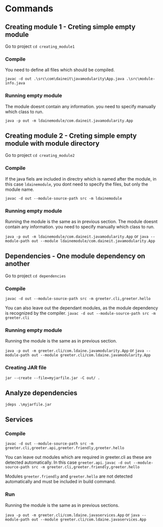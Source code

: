 # Commands 
## Creating module 1 - Creting simple empty module

Go to project `cd creating_module1`

### Compile 

You need to define all files which should be compiled. 

`javac -d out .\src\com\daineit\javamodularity\App.java .\src\module-info.java`

### Running empty module

The module doesnt contain any information. you need to specify manually which class to run. 

`java -p out -m ldainemodule/com.daineit.javamodularity.App`

## Creating module 2 - Creting simple empty module with module directory

Go to project `cd creating_module2`

### Compile 

If the java fiels are included in directry which is named after the module, in this case `ldainemodule`, you dont need to specify the files, but only the module name. 

`javac -d out --module-source-path src -m ldainemodule`

### Running empty module

Running the module is the same as in previous section. 
The module doesnt contain any information. you need to specify manually which class to run. 

`java -p out -m ldainemodule/com.daineit.javamodularity.App` or 
`java --module-path out --module ldainemodule/com.daineit.javamodularity.App`

## Dependencies - One module dependency on another

Go to project `cd dependencies`

### Compile 

`javac -d out --module-source-path src -m greeter.cli,greeter.hello` 

You can also leave out the dependant modules, as the module dependency is recognized by the compiler. 
`javac -d out --module-source-path src -m greeter.cli`

### Running empty module

Running the module is the same as in previous section. 

`java -p out -m greeter.cli/com.ldaine.javamodularity.App` or 
`java --module-path out --module greeter.cli/com.ldaine.javamodularity.App`

### Creating JAR file

`jar --create --file=myjarfile.jar -C out/ .`

## Analyze dependencies

`jdeps .\myjarfile.jar`

## Services

### Compile

`javac -d out --module-source-path src -m greeter.cli,greeter.api,greeter.friendly,greeter.hello`

You can leave out modules which are required in greeter.cli as these are detected automatically. In this case `greeter.api`. 
`javac -d out --module-source-path src -m greeter.cli,greeter.friendly,greeter.hello`

Modules `greeter.friendly` and `greeter.hello` are not detected automatically and must be included in build command. 

### Run

Running the module is the same as in previous sections. 

`java -p out -m greeter.cli/com.ldaine.javaservices.App` or 
`java --module-path out --module greeter.cli/com.ldaine.javaservices.App`